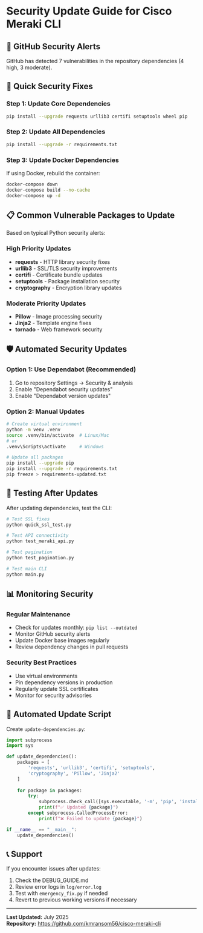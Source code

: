 # Security Update Guide for Cisco Meraki CLI

## 🚨 GitHub Security Alerts

GitHub has detected 7 vulnerabilities in the repository dependencies (4 high, 3 moderate).

## 🔧 Quick Security Fixes

### Step 1: Update Core Dependencies
```bash
pip install --upgrade requests urllib3 certifi setuptools wheel pip
```

### Step 2: Update All Dependencies
```bash
pip install --upgrade -r requirements.txt
```

### Step 3: Update Docker Dependencies
If using Docker, rebuild the container:
```bash
docker-compose down
docker-compose build --no-cache
docker-compose up -d
```

## 📋 Common Vulnerable Packages to Update

Based on typical Python security alerts:

### High Priority Updates
- **requests** - HTTP library security fixes
- **urllib3** - SSL/TLS security improvements  
- **certifi** - Certificate bundle updates
- **setuptools** - Package installation security
- **cryptography** - Encryption library updates

### Moderate Priority Updates
- **Pillow** - Image processing security
- **Jinja2** - Template engine fixes
- **tornado** - Web framework security

## 🛡️ Automated Security Updates

### Option 1: Use Dependabot (Recommended)
1. Go to repository Settings → Security & analysis
2. Enable "Dependabot security updates"
3. Enable "Dependabot version updates"

### Option 2: Manual Updates
```bash
# Create virtual environment
python -m venv .venv
source .venv/bin/activate  # Linux/Mac
# or
.venv\Scripts\activate     # Windows

# Update all packages
pip install --upgrade pip
pip install --upgrade -r requirements.txt
pip freeze > requirements-updated.txt
```

## 🧪 Testing After Updates

After updating dependencies, test the CLI:

```bash
# Test SSL fixes
python quick_ssl_test.py

# Test API connectivity
python test_meraki_api.py

# Test pagination
python test_pagination.py

# Test main CLI
python main.py
```

## 📊 Monitoring Security

### Regular Maintenance
- Check for updates monthly: `pip list --outdated`
- Monitor GitHub security alerts
- Update Docker base images regularly
- Review dependency changes in pull requests

### Security Best Practices
- Use virtual environments
- Pin dependency versions in production
- Regularly update SSL certificates
- Monitor for security advisories

## 🔄 Automated Update Script

Create `update-dependencies.py`:
```python
import subprocess
import sys

def update_dependencies():
    packages = [
        'requests', 'urllib3', 'certifi', 'setuptools', 
        'cryptography', 'Pillow', 'Jinja2'
    ]
    
    for package in packages:
        try:
            subprocess.check_call([sys.executable, '-m', 'pip', 'install', '--upgrade', package])
            print(f"✅ Updated {package}")
        except subprocess.CalledProcessError:
            print(f"❌ Failed to update {package}")

if __name__ == "__main__":
    update_dependencies()
```

## 📞 Support

If you encounter issues after updates:
1. Check the DEBUG_GUIDE.md
2. Review error logs in `log/error.log`
3. Test with `emergency_fix.py` if needed
4. Revert to previous working versions if necessary

---
**Last Updated:** July 2025  
**Repository:** https://github.com/kmransom56/cisco-meraki-cli
